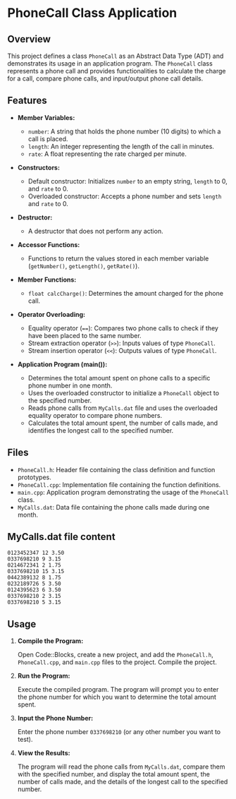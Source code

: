 # PhoneCall Class Application

## Overview

This project defines a class `PhoneCall` as an Abstract Data Type (ADT) and demonstrates its usage in an application program. The `PhoneCall` class represents a phone call and provides functionalities to calculate the charge for a call, compare phone calls, and input/output phone call details.

## Features

- **Member Variables:**
  - `number`: A string that holds the phone number (10 digits) to which a call is placed.
  - `length`: An integer representing the length of the call in minutes.
  - `rate`: A float representing the rate charged per minute.

- **Constructors:**
  - Default constructor: Initializes `number` to an empty string, `length` to 0, and `rate` to 0.
  - Overloaded constructor: Accepts a phone number and sets `length` and `rate` to 0.

- **Destructor:**
  - A destructor that does not perform any action.

- **Accessor Functions:**
  - Functions to return the values stored in each member variable (`getNumber()`, `getLength()`, `getRate()`).

- **Member Functions:**
  - `float calcCharge()`: Determines the amount charged for the phone call.

- **Operator Overloading:**
  - Equality operator (`==`): Compares two phone calls to check if they have been placed to the same number.
  - Stream extraction operator (`>>`): Inputs values of type `PhoneCall`.
  - Stream insertion operator (`<<`): Outputs values of type `PhoneCall`.

- **Application Program (main()):**
  - Determines the total amount spent on phone calls to a specific phone number in one month.
  - Uses the overloaded constructor to initialize a `PhoneCall` object to the specified number.
  - Reads phone calls from `MyCalls.dat` file and uses the overloaded equality operator to compare phone numbers.
  - Calculates the total amount spent, the number of calls made, and identifies the longest call to the specified number.

## Files

- `PhoneCall.h`: Header file containing the class definition and function prototypes.
- `PhoneCall.cpp`: Implementation file containing the function definitions.
- `main.cpp`: Application program demonstrating the usage of the `PhoneCall` class.
- `MyCalls.dat`: Data file containing the phone calls made during one month.

## MyCalls.dat file content

    0123452347 12 3.50
    0337698210 9 3.15
    0214672341 2 1.75
    0337698210 15 3.15
    0442389132 8 1.75
    0232189726 5 3.50
    0124395623 6 3.50
    0337698210 2 3.15
    0337698210 5 3.15

## Usage

1. **Compile the Program:**

   Open Code::Blocks, create a new project, and add the `PhoneCall.h`, `PhoneCall.cpp`, and `main.cpp` files to the project. Compile the project.

2. **Run the Program:**

   Execute the compiled program. The program will prompt you to enter the phone number for which you want to determine the total amount spent.

3. **Input the Phone Number:**

   Enter the phone number `0337698210` (or any other number you want to test).

4. **View the Results:**

   The program will read the phone calls from `MyCalls.dat`, compare them with the specified number, and display the total amount spent, the number of calls made, and the details of the longest call to the specified number.